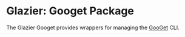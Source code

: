 # Glazier: Googet Package

The Glazier Googet provides wrappers for managing the
[GooGet](https://github.com/google/googet) CLI.
